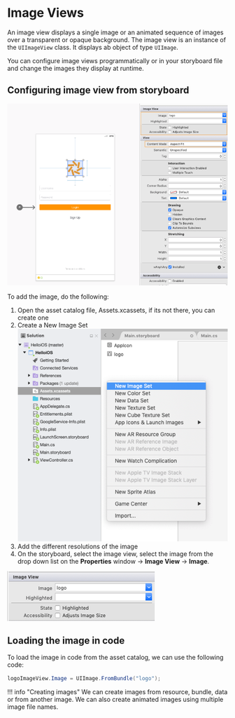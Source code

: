# Image Views 

An image view displays a single image or an animated sequence of images over a transparent or opaque background. The image view is an instance of the `UIImageView` class. It displays ab object of type `UIImage`.

You can configure image views programmatically or in your storyboard file and change the images they display at runtime.

## Configuring image view from storyboard

![Imageview][1]

To add the image, do the following:

1. Open the asset catalog file, Assets.xcassets, if its not there, you can create one
2. Create a New Image Set
![Create Image Set][2]
3. Add the different resolutions of the image
4. On the storyboard, select the image view, select the image from the drop down list on the **Properties** window -> **Image View** -> **Image**.

![Select image][3]

## Loading the image in code

To load the image in code from the asset catalog, we can use the following code:

```csharp
logoImageView.Image = UIImage.FromBundle("logo");
```

!!! info "Creating images"
    We can create images from resource, bundle, data or from another image. We can also create animated images using multiple image file names.

[1]: images/imageview.png
[2]: images/new-image-set.png
[3]: images/select-image.png